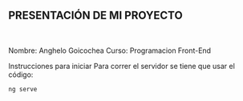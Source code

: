 ## PRESENTACIÓN DE MI PROYECTO
<br>

Nombre: Anghelo Goicochea
Curso: Programacion Front-End
<br>

Instrucciones para iniciar
Para correr el servidor se tiene que usar el código:

```bash
ng serve
```
